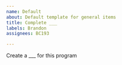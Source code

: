 ```yaml
---
name: Default
about: Default template for general items
title: Complete ___
labels: Brandon
assignees: BC193

---
```


Create a ___ for this program

